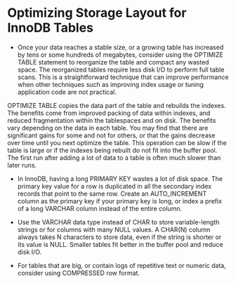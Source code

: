 # Optimizing Storage Layout for InnoDB Tables

- Once your data reaches a stable size, or a growing table has increased by tens or some hundreds of megabytes, consider using the OPTIMIZE TABLE statement to reorganize the table and compact any wasted space. The reorganized tables require less disk I/O to perform full table scans. This is a straightforward technique that can improve performance when other techniques such as improving index usage or tuning application code are not practical.

OPTIMIZE TABLE copies the data part of the table and rebuilds the indexes. The benefits come from improved packing of data within indexes, and reduced fragmentation within the tablespaces and on disk. The benefits vary depending on the data in each table. You may find that there are significant gains for some and not for others, or that the gains decrease over time until you next optimize the table. This operation can be slow if the table is large or if the indexes being rebuilt do not fit into the buffer pool. The first run after adding a lot of data to a table is often much slower than later runs. 

- In InnoDB, having a long PRIMARY KEY wastes a lot of disk space. The primary key value for a row is duplicated in all the secondary index records that point to the same row. Create an AUTO_INCREMENT column as the primary key if your primary key is long, or index a prefix of a long VARCHAR column instead of the entire column.

- Use the VARCHAR data type instead of CHAR to store variable-length strings or for columns with many NULL values. A CHAR(N) column always takes N characters to store data, even if the string is shorter or its value is NULL. Smaller tables fit better in the buffer pool and reduce disk I/O.

- For tables that are big, or contain logs of repetitive text or numeric data, consider using COMPRESSED row format.
